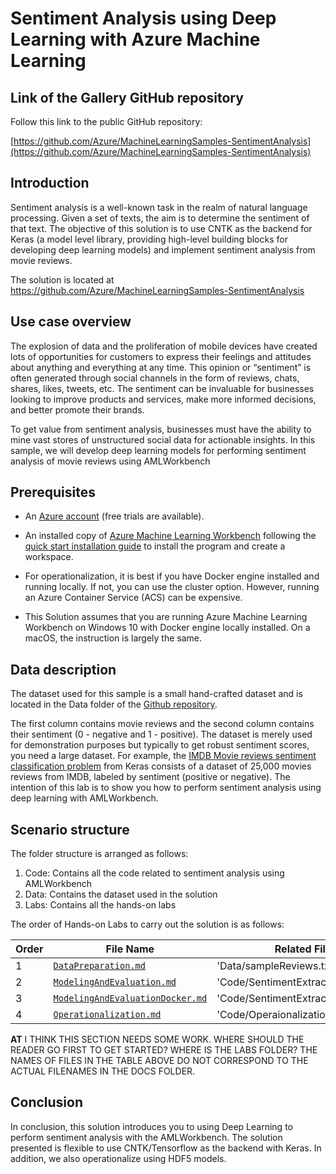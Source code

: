 # Sentiment Analysis using Deep Learning with Azure Machine Learning

## Link of the Gallery GitHub repository

Follow this link to the public GitHub repository:

[https://github.com/Azure/MachineLearningSamples-SentimentAnalysis](https://github.com/Azure/MachineLearningSamples-SentimentAnalysis)


## Introduction

Sentiment analysis is a well-known task in the realm of natural language processing. Given a set of texts, the aim is to determine the sentiment of that text. The objective of this solution is to use CNTK as the backend for Keras (a model level library, providing high-level building blocks for developing deep learning models) and implement sentiment analysis from movie reviews.

The solution is located at https://github.com/Azure/MachineLearningSamples-SentimentAnalysis

## Use case overview

The explosion of data and the proliferation of mobile devices have created lots of opportunities for customers to express their feelings and attitudes about anything and everything at any time. This opinion or “sentiment” is often generated through social channels in the form of reviews, chats, shares, likes, tweets, etc. The sentiment can be invaluable for businesses looking to improve products and services, make more informed decisions, and better promote their brands.

To get value from sentiment analysis, businesses must have the ability to mine vast stores of unstructured social data for actionable insights. In this sample, we will develop deep learning models for performing sentiment analysis of movie reviews using AMLWorkbench

## Prerequisites

* An [Azure account](https://azure.microsoft.com/en-us/free/) (free trials are available).

* An installed copy of [Azure Machine Learning Workbench](./overview-what-is-azure-ml.md) following the [quick start installation guide](./quick-start-installation.md) to install the program and create a workspace.

* For operationalization, it is best if you have Docker engine installed and running locally. If not, you can use the cluster option. However, running an Azure Container Service (ACS) can be expensive.

* This Solution assumes that you are running Azure Machine Learning Workbench on Windows 10 with Docker engine locally installed. On a macOS, the instruction is largely the same.

## Data description

The dataset used for this sample is a small hand-crafted dataset and is located in the Data folder of the [Github repository](https://github.com/Azure/MachineLearningSamples-SentimentAnalysis/Data).

The first column contains movie reviews and the second column contains their sentiment (0 - negative and 1 - positive). The dataset is merely used for demonstration purposes but typically to get robust sentiment scores, you need a large dataset. For example, the [IMDB Movie reviews sentiment classification problem](https://keras.io/datasets/#datasets ) from Keras consists of a dataset of 25,000 movies reviews from IMDB, labeled by sentiment (positive or negative). The intention of this lab is to show you how to perform sentiment analysis using deep learning with AMLWorkbench.

## Scenario structure

The folder structure is arranged as follows:

1. Code: Contains all the code related to sentiment analysis using AMLWorkbench  
2. Data: Contains the dataset used in the solution  
3. Labs: Contains all the hands-on labs  

The order of Hands-on Labs to carry out the solution is as follows:

| Order| File Name | Related Files |
|--|-----------|------|
| 1 | [`DataPreparation.md`](https://github.com/Azure/MachineLearningSamples-SentimentAnalysis/blob/master/Docs/SentimentAnalysisDataPreparation.md) | 'Data/sampleReviews.txt' |
| 2 | [`ModelingAndEvaluation.md`](https://github.com/Azure/MachineLearningSamples-SentimentAnalysis/blob/master/Docs/SentimentAnalysisModelingDocker.md) | 'Code/SentimentExtraction.py' |
| 3 | [`ModelingAndEvaluationDocker.md`](https://github.com/Azure/MachineLearningSamples-SentimentAnalysis/blob/master/Docs/SentimentAnalysisModelingKerasWithCNTKBackend.md) | 'Code/SentimentExtractionDocker.py' |
| 4 | [`Operationalization.md`](https://github.com/Azure/MachineLearningSamples-SentimentAnalysis/blob/master/Docs/SentimentAnalysisOperationalization.md) | 'Code/Operaionalization' |

**AT** I THINK THIS SECTION NEEDS SOME WORK. WHERE SHOULD THE READER GO FIRST TO GET STARTED? WHERE IS THE LABS FOLDER? THE NAMES OF FILES IN THE TABLE ABOVE DO NOT CORRESPOND TO THE ACTUAL FILENAMES IN THE DOCS FOLDER.

## Conclusion

In conclusion, this solution introduces you to using Deep Learning to perform sentiment analysis with the AMLWorkbench. The solution presented is flexible to use CNTK/Tensorflow as the backend with Keras. In addition, we also operationalize using HDF5 models.
